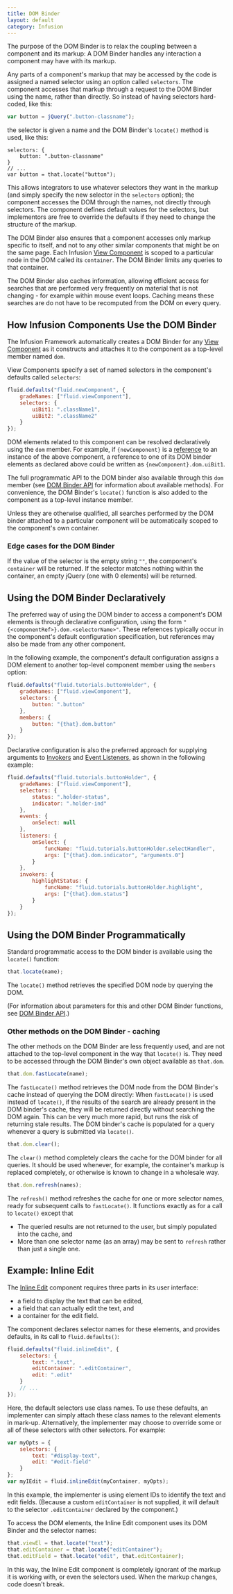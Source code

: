 ```yaml
---
title: DOM Binder
layout: default
category: Infusion
---
```


The purpose of the DOM Binder is to relax the coupling between a component and its markup: A DOM Binder handles any
interaction a component may have with its markup.

Any parts of a component's markup that may be accessed by the code is assigned a named selector using an option called
`selectors`. The component accesses that markup through a request to the DOM Binder using the name, rather than directly.
So instead of having selectors hard-coded, like this:

```javascript
var button = jQuery(".button-classname");
```

the selector is given a name and the DOM Binder's `locate()` method is used, like this:

```shell
selectors: {
    button: ".button-classname"
}
// ...
var button = that.locate("button");
```

This allows integrators to use whatever selectors they want in the markup (and simply specify the new selector
in the `selectors` option); the component accesses the DOM through the names, not directly through selectors. The
component defines default values for the selectors, but implementors are free to override the defaults if they
need to change the structure of the markup.

The DOM Binder also ensures that a component accesses only markup specific to itself, and not to any other similar
components that might be on the same page. Each Infusion [View Component](tutorial-gettingStartedWithInfusion/ViewComponents.md)
is scoped to a particular node in the
DOM called its `container`. The DOM Binder limits any queries to that container.

The DOM Binder also caches information, allowing efficient access for searches that are performed very
frequently on material that is not changing - for example within mouse event loops. Caching means these
searches are do not have to be recomputed from the DOM on every query.

## How Infusion Components Use the DOM Binder

The Infusion Framework automatically creates a DOM Binder for any [View Component](tutorial-gettingStartedWithInfusion/ViewComponents.md)
as it constructs and attaches it to the component as a top-level member named `dom`.

View Components specify a set of named selectors in the component's defaults called `selectors`:

```javascript
fluid.defaults("fluid.newComponent", {
    gradeNames: ["fluid.viewComponent"],
    selectors: {
        uiBit1: ".className1",
        uiBit2: ".className2"
    }
});
```

DOM elements related to this component can be resolved declaratively using the `dom` member. For example,
if `{newComponent}` is a [reference](IoCReferences.md) to an instance of the above component, a reference to one of its
DOM binder elements as declared above could be written as `{newComponent}.dom.uiBit1`.

The full programmatic API to the DOM binder also available through this `dom` member (see
[DOM Binder API](DOMBinderAPI.md) for information about available methods).
For convenience, the DOM Binder's `locate()` function is also added to the component as a top-level instance member.

Unless they are otherwise qualified, all searches performed by the DOM binder attached to a particular
component will be automatically scoped to the component's own container.

### Edge cases for the DOM Binder

If the value of the selector is the empty string `""`, the component's `container` will be returned.
If the selector matches nothing within the container, an empty jQuery (one with 0 elements) will be returned.

## Using the DOM Binder Declaratively

The preferred way of using the DOM binder to access a component's DOM elements is through declarative configuration,
using the form `"{<componentRef>}.dom.<selectorName>"`. These references typically occur in the component's
default configuration specification, but references may also be made from any other component.

In the following example, the component's default configuration assigns a DOM element to another top-level
component member using the `members` option:

```javascript
fluid.defaults("fluid.tutorials.buttonHolder", {
    gradeNames: ["fluid.viewComponent"],
    selectors: {
        button: ".button"
    },
    members: {
        button: "{that}.dom.button"
    }
});
```

Declarative configuration is also the preferred approach for supplying arguments to [Invokers](Invokers.md)
and [Event Listeners](InfusionEventSystem.md), as shown in the following example:

```javascript
fluid.defaults("fluid.tutorials.buttonHolder", {
    gradeNames: ["fluid.viewComponent"],
    selectors: {
        status: ".holder-status",
        indicator: ".holder-ind"
    },
    events: {
        onSelect: null
    },
    listeners: {
        onSelect: {
            funcName: "fluid.tutorials.buttonHolder.selectHandler",
            args: ["{that}.dom.indicator", "arguments.0"]
        }
    },
    invokers: {
        highlightStatus: {
            funcName: "fluid.tutorials.buttonHolder.highlight",
            args: ["{that}.dom.status"]
        }
    }
});
```

## Using the DOM Binder Programmatically

Standard programmatic access to the DOM binder is available using the `locate()` function:

```javascript
that.locate(name);
```

The `locate()` method retrieves the specified DOM node by querying the DOM.

(For information about parameters for this and other DOM Binder functions, see [DOM Binder API](DOMBinderAPI.md).)

### Other methods on the DOM Binder - caching

The other methods on the DOM Binder are less frequently used, and are not attached to the top-level component
in the way that `locate()` is. They need to be accessed through the DOM Binder's own object available as `that.dom`.

```javascript
that.dom.fastLocate(name);
```

The `fastLocate()` method retrieves the DOM node from the DOM Binder's cache instead of querying the DOM directly:
When `fastLocate()` is used instead of `locate()`, if the results of the search are already present in the DOM
binder's cache, they will be returned directly without searching the DOM again. This can be very much more rapid,
but runs the risk of returning stale results. The DOM binder's cache is populated for a query
whenever a query is submitted via `locate()`.

```javascript
that.dom.clear();
```

The `clear()` method completely clears the cache for the DOM binder for all queries.
It should be used whenever, for example, the container's markup is replaced completely, or
otherwise is known to change in a wholesale way.

```javascript
that.dom.refresh(names);
```

The `refresh()` method refreshes the cache for one or more selector names, ready for subsequent calls to
`fastLocate()`. It functions exactly as for a call to `locate()` except that

* The queried results are not returned to the user, but simply populated into the cache, and
* More than one selector name (as an array) may be sent to `refresh` rather than just a single one.

## Example: Inline Edit

The [Inline Edit](to-do/InlineEdit.md) component requires three parts in its user interface:

* a field to display the text that can be edited,
* a field that can actually edit the text, and
* a container for the edit field.

The component declares selector names for these elements, and provides defaults, in its call to `fluid.defaults()`:

```javascript
fluid.defaults("fluid.inlineEdit", {
    selectors: {
        text: ".text",
        editContainer: ".editContainer",
        edit: ".edit"
    }
    // ...
});
```

Here, the default selectors use class names. To use these defaults, an implementer can simply attach these
class names to the relevant elements in mark-up. Alternatively, the implementer may choose to override some
or all of these selectors with other selectors. For example:

```javascript
var myOpts = {
    selectors: {
        text: "#display-text",
        edit: "#edit-field"
    }
};
var myIEdit = fluid.inlineEdit(myContainer, myOpts);
```

In this example, the implementer is using element IDs to identify the text and edit fields.
(Because a custom `editContainer` is not supplied, it will default to the selector `.editContainer`
declared by the component.)

To access the DOM elements, the Inline Edit component uses its DOM Binder and the selector names:

```javascript
that.viewEl = that.locate("text");
that.editContainer = that.locate("editContainer");
that.editField = that.locate("edit", that.editContainer);
```

In this way, the Inline Edit component is completely ignorant of the markup it is working with,
or even the selectors used. When the markup changes, code doesn't break.
